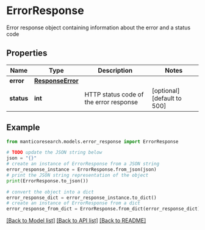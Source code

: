 # ErrorResponse

Error response object containing information about the error and a status code

## Properties

Name | Type | Description | Notes
------------ | ------------- | ------------- | -------------
**error** | [**ResponseError**](ResponseError.md) |  | 
**status** | **int** | HTTP status code of the error response | [optional] [default to 500]

## Example

```python
from manticoresearch.models.error_response import ErrorResponse

# TODO update the JSON string below
json = "{}"
# create an instance of ErrorResponse from a JSON string
error_response_instance = ErrorResponse.from_json(json)
# print the JSON string representation of the object
print(ErrorResponse.to_json())

# convert the object into a dict
error_response_dict = error_response_instance.to_dict()
# create an instance of ErrorResponse from a dict
error_response_from_dict = ErrorResponse.from_dict(error_response_dict)
```
[[Back to Model list]](../README.md#documentation-for-models) [[Back to API list]](../README.md#documentation-for-api-endpoints) [[Back to README]](../README.md)


